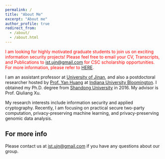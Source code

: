 ```yaml
---
permalink: /
title: "About Me"
excerpt: "About me"
author_profile: true
redirect_from: 
  - /about/
  - /about.html
---
```


<span style="color:red;">I am looking for highly motivated graduate students to join us on exciting information security projects! Please feel free to email your CV, Transcripts, and Publications to ist.ujn@gmail.com for CSC scholarship opportunities. For more information, please refer to [HERE](http://ise.ujn.edu.cn/Contact_Us.htm).</span>

I am an assistant professor at [University of Jinan](http://www.ujn.edu.cn/en/), and also a postdoctoral researcher hosted by [Prof. Yan Huang](http://homes.sice.indiana.edu/yh33/) at [Indiana University Bloomington](https://www.iu.edu). I obtained my Ph.D. degree from [Shandong University](http://www.en.sdu.edu.cn/) in 2016. My advisor is Prof. Qiuliang Xu.

My research interests include information security and applied cryptography. Recently, I am focusing on practical secure two-party computation, privacy-preserving machine learning, and privacy-preserving genomic data analysis.

For more info
------
Please contact us at ist.ujn@gmail.com if you have any questions about our group.
